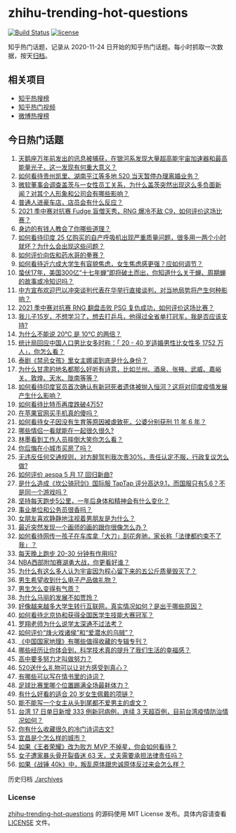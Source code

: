 # zhihu-trending-hot-questions

[![Build Status](https://github.com/justjavac/zhihu-trending-hot-questions/workflows/ci/badge.svg?branch=master)](https://github.com/justjavac/zhihu-trending-hot-questions/actions)
[![license](https://img.shields.io/github/license/justjavac/zhihu-trending-hot-questions)](https://github.com/justjavac/zhihu-trending-hot-questions/blob/master/LICENSE)

知乎热门话题，记录从 2020-11-24 日开始的知乎热门话题。每小时抓取一次数据，按天[归档](./archives)。

## 相关项目

- [知乎热搜榜](https://github.com/justjavac/zhihu-trending-top-search)
- [知乎热门视频](https://github.com/justjavac/zhihu-trending-hot-video)
- [微博热搜榜](https://github.com/justjavac/weibo-trending-hot-search)

## 今日热门话题

<!-- BEGIN -->
<!-- 最后更新时间 Tue May 18 2021 01:35:42 GMT+0800 (China Standard Time) -->

1. [天鹅座万年前发出的讯息被捕获，在银河系发现大量超高能宇宙加速器和最高能量光子，这一发现有何重大意义？](https://www.zhihu.com/question/459873347)
2. [如何看待贵州凯里、湖南平江等多地 520 当天暂停办理离婚业务？](https://www.zhihu.com/question/459749764)
3. [微软董事会调查盖茨与一女性员工关系，为什么盖茨突然出现这么多负面新闻？对其个人形象和公司会有哪些影响？](https://www.zhihu.com/question/459873120)
4. [普通人进豪车店，店员会有什么反应？](https://www.zhihu.com/question/40852072)
5. [2021 季中赛对抗赛 Fudge 盲僧天秀，RNG 爆冷不敌
   C9，如何评价这场比赛？](https://www.zhihu.com/question/460014492)
6. [身边的有钱人教会了你哪些道理？](https://www.zhihu.com/question/430653175)
7. [如何看待印度 25
   亿购买的自产呼吸机出现严重质量问题，很多用一两个小时就坏？为什么会出现这些问题？](https://www.zhihu.com/question/459351191)
8. [如何评价向佐和药水哥的拳赛？](https://www.zhihu.com/question/459765039)
9. [如何看待近六成大学生有容貌焦虑，女生焦虑感更强？应如何调节？](https://www.zhihu.com/question/446241093)
10. [蛰伏17年，美国300亿“十七年蝉”即将破土而出，你知道什么关于蝉、周期蝉的故事或冷知识吗？](https://www.zhihu.com/question/459355817)
11. [中方宣布欢迎巴以冲突谈判代表在华举行直接谈判，对当地局势将产生何种影响？](https://www.zhihu.com/question/459778849)
12. [2021 季中赛对抗赛 RNG 翻盘击败 PSG
    复仇成功，如何评价这场比赛？](https://www.zhihu.com/question/459980638)
13. [我儿子15岁，不想学习了，想去打乒乓，他得过全省单打冠军，我是否应该支持?](https://www.zhihu.com/question/456960345)
14. [为什么不能说 20℃ 是 10℃ 的两倍？](https://www.zhihu.com/question/25112140)
15. [统计局回应中国人口男比女多时称：「 20 - 40 岁适婚男性比女性多 1752
    万人」，你怎么看？](https://www.zhihu.com/question/459890468)
16. [泰剧《禁忌女孩》里女主娜诺到底是什么身份？](https://www.zhihu.com/question/407927126)
17. [为什么甘肃的地名都那么好听有诗意，比如兰州、酒泉、张掖、武威、嘉峪关、敦煌、天水、陇南等等？](https://www.zhihu.com/question/343852891)
18. [如何看待印度官员首次确认有新冠死者遗体被抛入恒河？这将对印度疫情发展产生什么影响？](https://www.zhihu.com/question/459878844)
19. [如何看待比特币再度跌破4万5?](https://www.zhihu.com/question/459874779)
20. [在苹果官网买手机真的傻吗？](https://www.zhihu.com/question/447287590)
21. [如何看待女子因没有生育等原因被虐致死，公婆分别获刑 11 年 6
    年？](https://www.zhihu.com/question/459407583)
22. [哪些情侣一看就能在一起很久很久?](https://www.zhihu.com/question/309398217)
23. [林墨看到工作人员摔倒大笑你怎么看？](https://www.zhihu.com/question/459874652)
24. [你后悔在小城市买房了吗？](https://www.zhihu.com/question/449925888)
25. [无违反任何交通规则，对方醉驾判我次责30%，责任认定不服，行政复议怎么做?](https://www.zhihu.com/question/456577306)
26. [如何评价 aespa 5 月 17 回归新曲?](https://www.zhihu.com/question/459951978)
27. [是什么造成《坎公骑冠剑》国际服 TapTap
    评分高达9.1，而国服只有5.6？不是同一个游戏吗？](https://www.zhihu.com/question/457083092)
28. [坚持每天跑步5公里，一年后身体和精神会有什么变化？](https://www.zhihu.com/question/422797771)
29. [事业单位和公务员很香吗？](https://www.zhihu.com/question/458608927)
30. [女朋友喜欢静静地注视着男朋友是为什么？](https://www.zhihu.com/question/309919749)
31. [最近突然发现一个画师的画的跟你很像怎么办？](https://www.zhihu.com/question/458314529)
32. [如何看待网传一孩子在车库拿「大刀」刮花奔驰，家长称「法律都约束不了我」？](https://www.zhihu.com/question/459405484)
33. [每天晚上跑步 20-30 分钟有作用吗?](https://www.zhihu.com/question/435607815)
34. [NBA西部附加赛湖勇大战，你更看好谁？](https://www.zhihu.com/question/459872947)
35. [为什么有这么多人认为宇宙因为程心留下来的五公斤质量毁灭了？](https://www.zhihu.com/question/459631568)
36. [男生希望收到什么电子产品做礼物？](https://www.zhihu.com/question/59448723)
37. [男生怎么变得有气质？](https://www.zhihu.com/question/29569463)
38. [为什么马丽的发展不如贾玲？](https://www.zhihu.com/question/459059707)
39. [好像越来越多大学生转行互联网，真实情况如何？是出于哪些原因？](https://www.zhihu.com/question/459260995)
40. [如何看待北京协和获得全国医学生技能大赛冠军？](https://www.zhihu.com/question/459799913)
41. [罗翔老师为什么说学太深通不过法考？](https://www.zhihu.com/question/453113816)
42. [如何评价“烽火戏诸侯”和“爱潜水的乌贼”？](https://www.zhihu.com/question/450823839)
43. [《中国国家地理》有哪些值得收藏的专辑专刊？](https://www.zhihu.com/question/36595394)
44. [哪些经历让你体会到，科学技术真的提升了我们生活的幸福感？](https://www.zhihu.com/question/459895565)
45. [高中要多努力才叫做努力？](https://www.zhihu.com/question/60440328)
46. [520送什么礼物可以让对方感受到真心？](https://www.zhihu.com/question/323398197)
47. [有哪些可以写在情书里的诗词？](https://www.zhihu.com/question/455186664)
48. [足球比赛里哪个位置踢满全场最耗体力？](https://www.zhihu.com/question/453006393)
49. [有什么好看的适合 20 岁女生佩戴的项链？](https://www.zhihu.com/question/38031736)
50. [能不能写一个女主从头到尾都不爱男主的虐文？](https://www.zhihu.com/question/386594644)
51. [台湾 17 日单日新增 333 例新冠病例，连续 3
    天超百例，目前台湾疫情防治情况如何？](https://www.zhihu.com/question/459921281)
52. [你有什么收藏很久的冷门诗词古文?](https://www.zhihu.com/question/446560681)
53. [宜昌是个怎么样的城市？](https://www.zhihu.com/question/21612230)
54. [如果《王者荣耀》改为败方 MVP 不掉星，你会如何看待？](https://www.zhihu.com/question/392122091)
55. [女子遭家暴头骨开裂昏迷 63 天，丈夫需要承担法律责任吗？](https://www.zhihu.com/question/459872746)
56. [如果《战锤 40k》中，叛乱原体跟忠诚原体反过来会怎么样？](https://www.zhihu.com/question/457909327)

<!-- END -->

历史归档 [./archives](./archives)

### License

[zhihu-trending-hot-questions](https://github.com/justjavac/zhihu-trending-hot-questions)
的源码使用 MIT License 发布。具体内容请查看 [LICENSE](./LICENSE) 文件。
